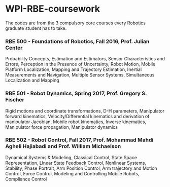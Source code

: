 # WPI-RBE-coursework
The codes are from the 3 compulsory core courses every Robotics graduate student has to take.

### RBE 500 - Foundations of Robotics, Fall 2016, Prof. Julian Center  
Probability Concepts, Estimation and Estimators, Sensor Characteristics and Errors, Perception in the Presence of Uncertainty, Robot Motion, Mobile Platform Localization, Mapping and Trajectory Estimation, Inertial Measurements and Navigation, Multiple Sensor Systems, Simultaneous Localization and Mapping

### RBE 501 - Robot Dynamics, Spring 2017, Prof. Gregory S. Fischer  
Rigid motions and coordinate transformations, D-H parameters, Manipulator forward kinematics, Velocity/Differential kinematics
and derivation of manipulator Jacobian, Mobile robot kinematics, Inverse kinematics, Manipulator force propagation, Manipulator dynamics

### RBE 502 - Robot Control, Fall 2017, Prof. Mohammad Mahdi Agheli Hajiabadi and Prof. William Michaelson  
Dynamical Systems & Modeling, Classical Control, State Space Representation, Linear State Feedback Control, Nonlinear Systems, Stability, Phase Portrait, Arm Position Control, Arm trajectory and Motion Control, Force Control, Modeling and Controlling Mobile Robots, Compliance Control
